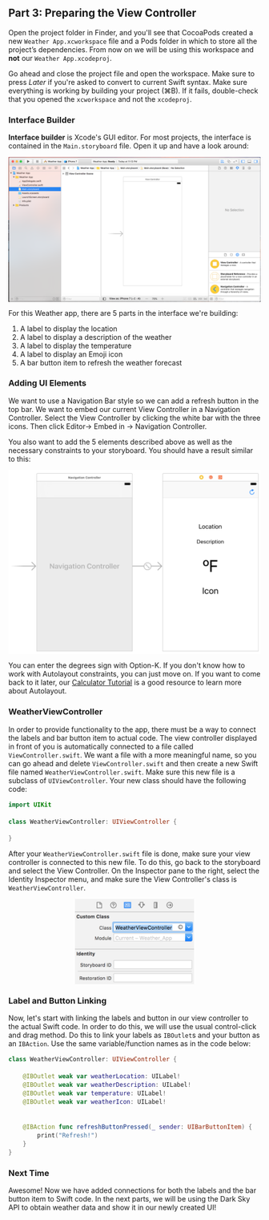 ## Part 3: Preparing the View Controller

Open the project folder in Finder, and you'll see that CocoaPods created a new `Weather App.xcworkspace` file and a Pods folder in which to store all the project’s dependencies. From now on we will be using this workspace and **not** our `Weather App.xcodeproj`. 

Go ahead and close the project file and open the workspace. Make sure to press *Later* if you're asked to convert to current Swift syntax. Make sure everything is working by building your project (⌘B). If it fails, double-check that you opened the `xcworkspace` and not the `xcodeproj`.

### Interface Builder

**Interface builder** is Xcode's GUI editor. For most projects, the interface is contained in the `Main.storyboard` file. Open it up and have a look around:

<p align="center"> <img src="../images/storyboardPic.png" align="center"> </p>

For this Weather app, there are 5 parts in the interface we're building:
1. A label to display the location
2. A label to display a description of the weather
3. A label to display the temperature
4. A label to display an Emoji icon
5. A bar button item to refresh the weather forecast

### Adding UI Elements

We want to use a Navigation Bar style so we can add a refresh button in the top bar. We want to embed our current View Controller in a Navigation Controller. Select the View Controller by clicking the white bar with the three icons. Then click Editor-> Embed in -> Navigation Controller. 

You also want to add the 5 elements described above as well as the necessary constraints to your storyboard. You should have a result similar to this:

<p align="center"> <img src="../images/uiResult.png" align="center"> </p>

You can enter the degrees sign with Option-K. If you don't know how to work with Autolayout constraints, you can just move on. If you want to come back to it later, our [Calculator Tutorial](http://www.iosgatech.xyz/calculator-part4.html) is a good resource to learn more about Autolayout.

### WeatherViewController

In order to provide functionality to the app, there must be a way to connect the labels and bar button item to actual code. The view controller displayed in front of you is automatically connected to a file called `ViewController.swift`. We want a file with a more meaningful name, so you can go ahead and delete `ViewController.swift` and then create a new Swift file named `WeatherViewController.swift`. Make sure this new file is a subclass of `UIViewController`. Your new class should have the following code:

```swift
import UIKit

class WeatherViewController: UIViewController {

}
```

After your `WeatherViewController.swift` file is done, make sure your view controller is connected to this new file. To do this, go back to the storyboard and select the View Controller. On the Inspector pane to the right, select the Identity Inspector menu, and make sure the View Controller's class is `WeatherViewController`.

<p align="center"> <img src="../images/weatherVC.png" height="170px" align="center"> </p>

### Label and Button Linking

Now, let's start with linking the labels and button in our view controller to the actual Swift code. In order to do this, we will use the usual control-click and drag method. Do this to link your labels as `IBOutlet`s and your button as an `IBAction`. Use the same variable/function names as in the code below:

```swift
class WeatherViewController: UIViewController {

    @IBOutlet weak var weatherLocation: UILabel!
    @IBOutlet weak var weatherDescription: UILabel!
    @IBOutlet weak var temperature: UILabel!
    @IBOutlet weak var weatherIcon: UILabel!


    @IBAction func refreshButtonPressed(_ sender: UIBarButtonItem) {
        print("Refresh!")
    }
}
```

### Next Time

Awesome! Now we have added connections for both the labels and the bar button item to Swift code. In the next parts, we will be using the Dark Sky API to obtain weather data and show it in our newly created UI!
